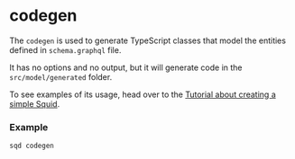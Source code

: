# codegen

The `codegen` is used to generate TypeScript classes that model the entities defined in `schema.graphql` file.

It has no options and no output, but it will generate code in the `src/model/generated` folder.

To see examples of its usage, head over to the [Tutorial about creating a simple Squid](/docs/tutorial/create-a-simple-squid#define-entity-schema).

### Example

```
sqd codegen
```
